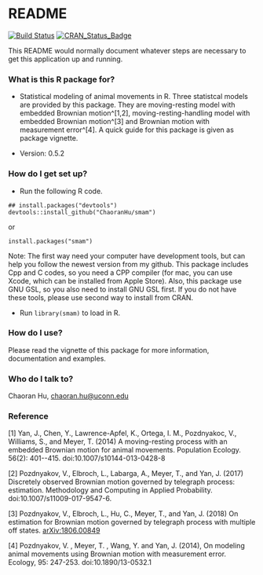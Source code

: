 # README #

[![Build Status](https://travis-ci.org/ChaoranHu/smam.svg?branch=master)](https://travis-ci.org/ChaoranHu/smam) [![CRAN\_Status\_Badge](http://www.r-pkg.org/badges/version/smam)](https://cran.r-project.org/package=smam)


This README would normally document whatever steps are necessary to get this application up and running.

### What is this R package for? ###

* Statistical modeling of animal movements in R. Three statistcal models are provided by this package. They are moving-resting model with embedded Brownian motion^[1,2], moving-resting-handling model with embedded Brownian motion^[3] and Brownian motion with measurement error^[4]. A quick guide for this package is given as package vignette.

* Version: 0.5.2

### How do I get set up? ###

* Run the following R code.

```
## install.packages("devtools")
devtools::install_github("ChaoranHu/smam")
```

or

```
install.packages("smam")
```

Note: The first way need your computer have development tools, but can help you follow the newest version from my github. This package includes Cpp and C codes, so you need a CPP compiler (for mac, you can use Xcode, which can be installed from Apple Store). Also, this package use GNU GSL, so you also need to install GNU GSL first. If you do not have these tools, please use second way to install from CRAN.

* Run `library(smam)` to load in R.

### How do I use? ###

Please read the vignette of this package for more information, documentation and examples.

### Who do I talk to? ###

Chaoran Hu, <chaoran.hu@uconn.edu>


### Reference ###

[1] Yan, J., Chen, Y., Lawrence-Apfel, K., Ortega, I. M., Pozdnyakoc, V., Williams, S., and Meyer, T. (2014) A moving-resting process with an embedded Brownian motion for animal movements. Population Ecology. 56(2): 401--415. doi:10.1007/s10144-013-0428-8

[2] Pozdnyakov, V., Elbroch, L., Labarga, A., Meyer, T., and Yan, J. (2017) Discretely observed Brownian motion governed by telegraph process: estimation. Methodology and Computing in Applied Probability. doi:10.1007/s11009-017-9547-6.

[3] Pozdnyakov, V., Elbroch, L., Hu, C., Meyer, T., and Yan, J. (2018) On estimation for Brownian motion governed by telegraph process with multiple off states. <arXiv:1806.00849>

[4] Pozdnyakov, V. , Meyer, T. , Wang, Y. and Yan, J. (2014), On modeling animal movements using Brownian motion with measurement error. Ecology, 95: 247-253. doi:10.1890/13-0532.1
